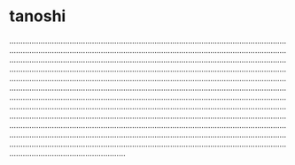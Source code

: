# tanoshi

....................................................................................................................................................................................................................................................................................................................................................................................................................................................................................................................................................................................................................................................................................................................................................................................................................................................................................................................................................................................................................................................................................................................................................................................................................................................................................................................................................................................................................................................................................................................................................................................................